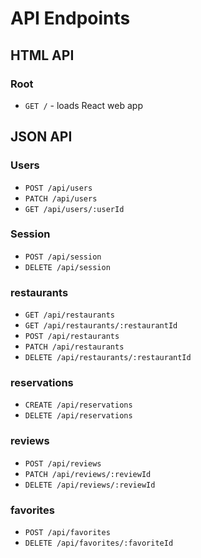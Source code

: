 # API Endpoints

## HTML API
### Root
* `GET /` - loads React web app

## JSON API
### Users
* `POST /api/users`
* `PATCH /api/users`
* `GET /api/users/:userId`

### Session
* `POST /api/session`
* `DELETE /api/session`

### restaurants
* `GET /api/restaurants`
* `GET /api/restaurants/:restaurantId`
* `POST /api/restaurants`
* `PATCH /api/restaurants`
* `DELETE /api/restaurants/:restaurantId`

### reservations
* `CREATE /api/reservations`
* `DELETE /api/reservations`

### reviews
* `POST /api/reviews`
* `PATCH /api/reviews/:reviewId`
* `DELETE /api/reviews/:reviewId`

### favorites
* `POST /api/favorites`
* `DELETE /api/favorites/:favoriteId`
